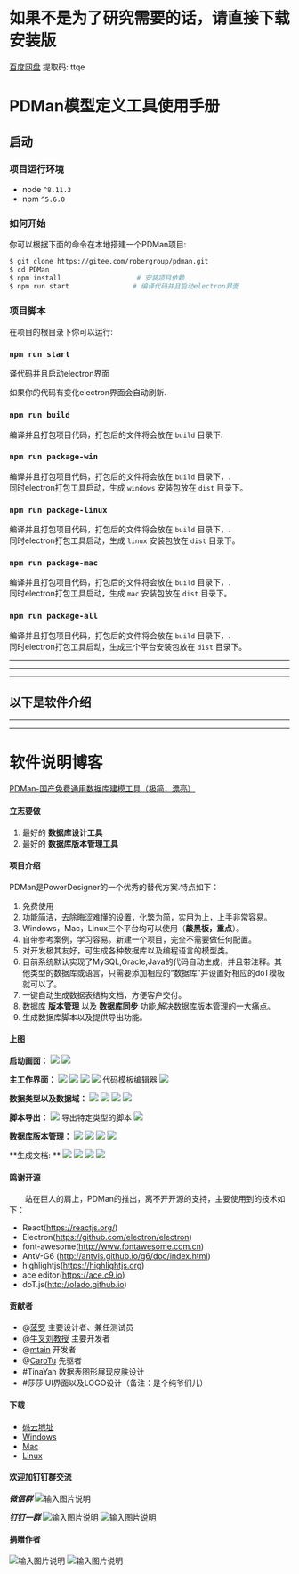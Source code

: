 # 如果不是为了研究需要的话，请直接下载安装版
[百度网盘](https://pan.baidu.com/s/16pcIHXGHOzBr-wQsG2Pr_A)     提取码: ttqe


# PDMan模型定义工具使用手册

## 启动

### 项目运行环境
* node `^8.11.3`
* npm `^5.6.0`

### 如何开始

 你可以根据下面的命令在本地搭建一个PDMan项目:
 
```bash
$ git clone https://gitee.com/robergroup/pdman.git
$ cd PDMan
$ npm install                   # 安装项目依赖
$ npm run start                # 编译代码并且启动electron界面
```

### 项目脚本

在项目的根目录下你可以运行:

### `npm run start`

译代码并且启动electron界面

如果你的代码有变化electron界面会自动刷新.<br>

### `npm run build `

编译并且打包项目代码，打包后的文件将会放在 `build` 目录下.

### `npm run package-win `

编译并且打包项目代码，打包后的文件将会放在 `build` 目录下，.<br>
同时electron打包工具启动，生成 `windows` 安装包放在 `dist` 目录下。

### `npm run package-linux `

编译并且打包项目代码，打包后的文件将会放在 `build` 目录下，.<br>
同时electron打包工具启动，生成 `linux` 安装包放在 `dist` 目录下。

### `npm run package-mac `

编译并且打包项目代码，打包后的文件将会放在 `build` 目录下，.<br>
同时electron打包工具启动，生成 `mac` 安装包放在 `dist` 目录下。

### `npm run package-all `

编译并且打包项目代码，打包后的文件将会放在 `build` 目录下，.<br>
同时electron打包工具启动，生成三个平台安装包放在 `dist` 目录下。

---------------------
---------------------
---------------------
以下是软件介绍
---------------------
---------------------
---------------------

<base target="_blank" />


# 软件说明博客
[PDMan-国产免费通用数据库建模工具（极简，漂亮）](https://my.oschina.net/skymozn/blog/1821184)

#### 立志要做
1.  最好的 **数据库设计工具**
2.  最好的 **数据库版本管理工具**

#### 项目介绍
PDMan是PowerDesigner的一个优秀的替代方案.特点如下：
1. 免费使用
2. 功能简洁，去除晦涩难懂的设置，化繁为简，实用为上，上手非常容易。
3. Windows，Mac，Linux三个平台均可以使用（**敲黑板，重点**）。
4. 自带参考案例，学习容易。新建一个项目，完全不需要做任何配置。
5. 对开发极其友好，可生成各种数据库以及编程语言的模型类。
6. 目前系统默认实现了MySQL,Oracle,Java的代码自动生成，并且带注释。其他类型的数据库或语言，只需要添加相应的“数据库”并设置好相应的doT模板就可以了。
7. 一键自动生成数据表结构文档，方便客户交付。
8. 数据库 **版本管理** 以及 **数据库同步** 功能,解决数据库版本管理的一大痛点。
9. 生成数据库脚本以及提供导出功能。

#### 上图

**启动画面：**
![](https://gitee.com/uploads/images/2019/0411/183650_15612898_24669.jpeg)
![](https://images.gitee.com/uploads/images/2019/0527/114330_f01b3f3c_24669.jpeg)

**主工作界面：**
![](https://images.gitee.com/uploads/images/2019/0527/114326_c8308ac6_24669.jpeg)
![](https://gitee.com/uploads/images/2019/0411/112013_835d9163_24669.jpeg)
![](https://gitee.com/uploads/images/2019/0411/183650_9a6efea9_24669.jpeg)
![](https://gitee.com/uploads/images/2019/0411/112017_72e44799_24669.jpeg)
代码模板编辑器 
![](https://gitee.com/uploads/images/2019/0411/112013_9a573b87_24669.jpeg)

**数据类型以及数据域：**
![](https://gitee.com/uploads/images/2019/0411/112019_1641bb4f_24669.jpeg)
![](https://images.gitee.com/uploads/images/2020/0101/223333_63fb6ed2_24669.jpeg)
![](https://images.gitee.com/uploads/images/2019/0527/114326_2bbc4e40_24669.jpeg)
![](https://images.gitee.com/uploads/images/2019/0527/114326_4a735cf7_24669.jpeg)

**脚本导出：**
![](https://images.gitee.com/uploads/images/2020/0101/223333_c391c2a8_24669.jpeg)
导出特定类型的脚本 
![](https://gitee.com/uploads/images/2019/0411/112024_0135071c_24669.jpeg)

**数据库版本管理：**
![](https://gitee.com/uploads/images/2019/0411/112024_f09f22fb_24669.jpeg)
![](https://gitee.com/uploads/images/2019/0411/112024_f6b2ed31_24669.jpeg)
![](https://gitee.com/uploads/images/2019/0411/112025_ee6f36cd_24669.jpeg)
![](https://gitee.com/uploads/images/2019/0411/183706_5aab3a6a_24669.jpeg)

**生成文档: **
![](https://static.oschina.net/uploads/img/201805/30142335_afkp.jpg "")
![](https://static.oschina.net/uploads/img/201805/30142409_V3a7.jpg "")
![](https://static.oschina.net/uploads/img/201805/30142424_NNuW.jpg "")
![](https://static.oschina.net/uploads/img/201805/30142444_Y7hY.jpg "")

#### 鸣谢开源
&emsp;&emsp;站在巨人的肩上，PDMan的推出，离不开开源的支持，主要使用到的技术如下：
- React(<https://reactjs.org/>)
- Electron(<https://github.com/electron/electron>)
- font-awesome(<http://www.fontawesome.com.cn>)
- AntV-G6 (<http://antvis.github.io/g6/doc/index.html>) 
- highlightjs(<https://highlightjs.org>)
- ace editor(<https://ace.c9.io>)
- doT.js(<http://olado.github.io>)

#### 贡献者

- @[菠罗](https://gitee.com/teamsir) 主要设计者、兼任测试员
- @[牛叉刘教授](https://gitee.com/niuchaliujiaoshou) 主要开发者
- @[mtain](https://gitee.com/mtain) 开发者
- @[CaroTu](https://gitee.com/CaroTu) 先驱者
- #TinaYan 数据表图形展现皮肤设计
- #莎莎  UI界面以及LOGO设计（备注：是个纯爷们儿）

#### 下载

-   [码云地址](https://gitee.com/robergroup/pdman)
-   [Windows](https://gitee.com/robergroup/pdman/attach_files)
-   [Mac](https://gitee.com/robergroup/pdman/attach_files)
-   [Linux](https://gitee.com/robergroup/pdman/attach_files)

#### 欢迎加钉钉群交流
***微信群***
![输入图片说明](https://images.gitee.com/uploads/images/2020/1026/093537_941fcd51_24669.png "屏幕截图.png")

***钉钉一群***
![输入图片说明](https://images.gitee.com/uploads/images/2020/0101/223532_6021b767_24669.jpeg "WechatIMG807.jpeg")
![输入图片说明](https://images.gitee.com/uploads/images/2020/0101/223544_9928fbbc_24669.jpeg "WechatIMG808.jpeg")
#### 捐赠作者
![输入图片说明](https://gitee.com/uploads/images/2019/0411/183645_ee6e3e21_24669.png "屏幕截图.png")
![输入图片说明](https://gitee.com/uploads/images/2019/0411/183709_92999b1a_24669.png "屏幕截图.png")

